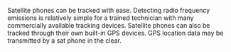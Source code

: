 [Title]: # (Dangers of Tracking)
[Order]: # (1)

Satellite phones can be tracked with ease. Detecting radio frequency emissions is relatively simple for a trained technician with many commercially available tracking devices. Satellite phones can also be tracked through their own built-in GPS devices. GPS location data may be transmitted by a sat phone in the clear.